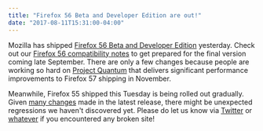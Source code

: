 ```yaml
---
title: "Firefox 56 Beta and Developer Edition are out!"
date: "2017-08-11T15:31:00-04:00"
---
```

Mozilla has shipped [Firefox 56 Beta and Developer Edition](https://www.mozilla.org/firefox/channel/desktop/) yesterday. Check out our [Firefox 56 compatibility notes](https://www.fxsitecompat.dev/en-CA/versions/56/) to get prepared for the final version coming late September. There are only a few changes because people are working so hard on [Project Quantum](https://medium.com/mozilla-tech/a-quantum-leap-for-the-web-a3b7174b3c12) that delivers significant performance improvements to Firefox 57 shipping in November.

Meanwhile, Firefox 55 shipped this Tuesday is being rolled out gradually. Given [many changes](https://www.fxsitecompat.dev/en-CA/versions/55/) made in the latest release, there might be unexpected regressions we haven't discovered yet. Please do let us know via [Twitter](https://twitter.com/FxSiteCompat) or [whatever](https://www.fxsitecompat.dev/en-CA/contribute/) if you encountered any broken site!

